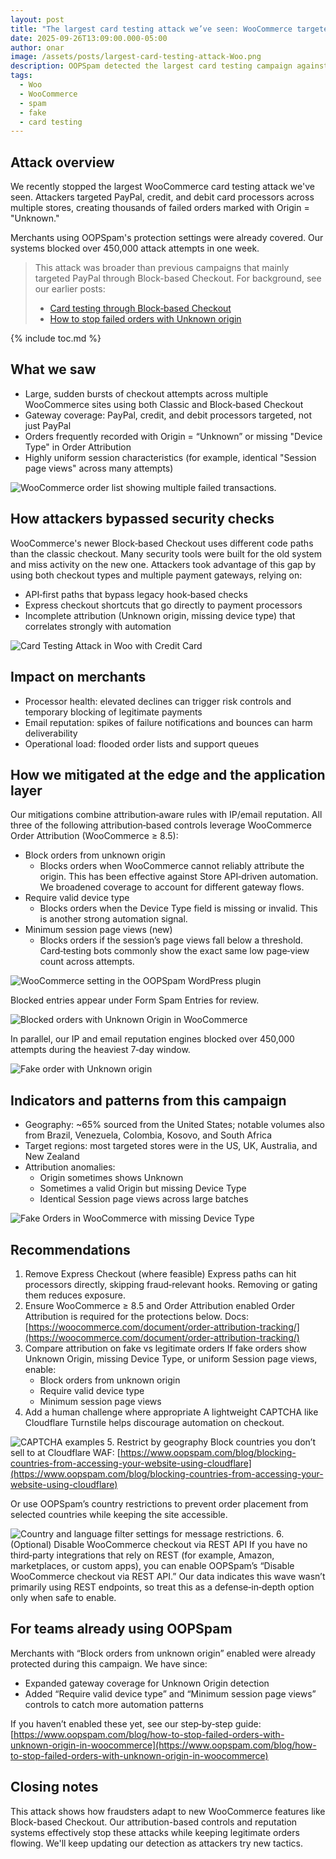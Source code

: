 ```yaml
---
layout: post
title: "The largest card testing attack we’ve seen: WooCommerce targeted across all payment gateways"
date: 2025-09-26T13:09:00.000-05:00
author: onar
image: /assets/posts/largest-card-testing-attack-Woo.png
description: OOPSpam detected the largest card testing campaign against WooCommerce, targeting PayPal plus credit and debit gateways. Here’s what happened and how we mitigated it.
tags:
  - Woo
  - WooCommerce
  - spam
  - fake
  - card testing
---
```



## Attack overview

We recently stopped the largest WooCommerce card testing attack we've seen. Attackers targeted PayPal, credit, and debit card processors across multiple stores, creating thousands of failed orders marked with Origin = "Unknown."

Merchants using OOPSpam's protection settings were already covered. Our systems blocked over 450,000 attack attempts in one week.

> This attack was broader than previous campaigns that mainly targeted PayPal through Block-based Checkout. For background, see our earlier posts:
> - [Card testing through Block‑based Checkout](https://www.oopspam.com/blog/card-testing-attacks-a-new-threat-vector-through-woocommerce-block-based-checkout)
> - [How to stop failed orders with Unknown origin](https://www.oopspam.com/blog/how-to-stop-failed-orders-with-unknown-origin-in-woocommerce)

{% include toc.md %}

## What we saw

- Large, sudden bursts of checkout attempts across multiple WooCommerce sites using both Classic and Block‑based Checkout
- Gateway coverage: PayPal, credit, and debit processors targeted, not just PayPal
- Orders frequently recorded with Origin = “Unknown” or missing "Device Type" in Order Attribution
- Highly uniform session characteristics (for example, identical "Session page views" across many attempts)

![WooCommerce order list showing multiple failed transactions.](/blog/assets/posts/multiple-failed-orders.png "WooCommerce Failed Orders List")


## How attackers bypassed security checks

WooCommerce's newer Block‑based Checkout uses different code paths than the classic checkout. Many security tools were built for the old system and miss activity on the new one. Attackers took advantage of this gap by using both checkout types and multiple payment gateways, relying on:

- API‑first paths that bypass legacy hook‑based checks
- Express checkout shortcuts that go directly to payment processors
- Incomplete attribution (Unknown origin, missing device type) that correlates strongly with automation

![Card Testing Attack in Woo with Credit Card](/blog/assets/posts/card-testing-with-credit-card.png "Card Testing Attack in Woo with Credit Card")


## Impact on merchants

- Processor health: elevated declines can trigger risk controls and temporary blocking of legitimate payments
- Email reputation: spikes of failure notifications and bounces can harm deliverability
- Operational load: flooded order lists and support queues


## How we mitigated at the edge and the application layer

Our mitigations combine attribution‑aware rules with IP/email reputation. All three of the following attribution‑based controls leverage WooCommerce Order Attribution (WooCommerce ≥ 8.5):

- Block orders from unknown origin
  - Blocks orders when WooCommerce cannot reliably attribute the origin. This has been effective against Store API‑driven automation. We broadened coverage to account for different gateway flows.
- Require valid device type
  - Blocks orders when the Device Type field is missing or invalid. This is another strong automation signal.
- Minimum session page views (new)
  - Blocks orders if the session’s page views fall below a threshold. Card‑testing bots commonly show the exact same low page‑view count across attempts.

![WooCommerce setting in the OOPSpam WordPress plugin](/blog/assets/posts/oopspam-woo.png "WooCommerce setting in the OOPSpam WordPress plugin")

Blocked entries appear under Form Spam Entries for review.

![Blocked orders with Unknown Origin in WooCommerce](/blog/assets/posts/screenshot-2025-01-10-at-11.40.04 am.png "Blocked orders with Unknown Origin in WooCommerce")

In parallel, our IP and email reputation engines blocked over 450,000 attempts during the heaviest 7‑day window.

![Fake order with Unknown origin](/blog/assets/posts/fakeorder_woo.png "Fake order with Unknown origin")


## Indicators and patterns from this campaign

- Geography: ~65% sourced from the United States; notable volumes also from Brazil, Venezuela, Colombia, Kosovo, and South Africa
- Target regions: most targeted stores were in the US, UK, Australia, and New Zealand
- Attribution anomalies:
  - Origin sometimes shows Unknown
  - Sometimes a valid Origin but missing Device Type
  - Identical Session page views across large batches

![Fake Orders in WooCommerce with missing Device Type](/blog/assets/posts/fake_order_woo_without_devicetype.png "Failed Orders in WooCommerce with missing Device Type")

## Recommendations

1. Remove Express Checkout (where feasible) 
  Express paths can hit processors directly, skipping fraud‑relevant hooks. Removing or gating them reduces exposure.
2. Ensure WooCommerce ≥ 8.5 and Order Attribution enabled 
  Order Attribution is required for the protections below. Docs: [https://woocommerce.com/document/order-attribution-tracking/](https://woocommerce.com/document/order-attribution-tracking/)
3. Compare attribution on fake vs legitimate orders
    If fake orders show Unknown Origin, missing Device Type, or uniform Session page views, enable:
    - Block orders from unknown origin
    - Require valid device type
    - Minimum session page views
4. Add a human challenge where appropriate
  A lightweight CAPTCHA like Cloudflare Turnstile helps discourage automation on checkout.

  ![CAPTCHA examples](/blog/assets/posts/captcha.webp "CAPTCHA examples")
5. Restrict by geography
  Block countries you don’t sell to at Cloudflare WAF: [https://www.oopspam.com/blog/blocking-countries-from-accessing-your-website-using-cloudflare](https://www.oopspam.com/blog/blocking-countries-from-accessing-your-website-using-cloudflare)

  Or use OOPSpam’s country restrictions to prevent order placement from selected countries while keeping the site accessible.

  ![Country and language filter settings for message restrictions.](/blog/assets/posts/country-language-filter.png "Country and Language Filtering Settings")
6. (Optional) Disable WooCommerce checkout via REST API
  If you have no third‑party integrations that rely on REST (for example, Amazon, marketplaces, or custom apps), you can enable OOPSpam’s “Disable WooCommerce checkout via REST API.” Our data indicates this wave wasn’t primarily using REST endpoints, so treat this as a defense‑in‑depth option only when safe to enable.

## For teams already using OOPSpam

Merchants with “Block orders from unknown origin” enabled were already protected during this campaign. We have since:

- Expanded gateway coverage for Unknown Origin detection
- Added “Require valid device type” and “Minimum session page views” controls to catch more automation patterns

If you haven’t enabled these yet, see our step‑by‑step guide: [https://www.oopspam.com/blog/how-to-stop-failed-orders-with-unknown-origin-in-woocommerce](https://www.oopspam.com/blog/how-to-stop-failed-orders-with-unknown-origin-in-woocommerce)

## Closing notes

This attack shows how fraudsters adapt to new WooCommerce features like Block-based Checkout. Our attribution-based controls and reputation systems effectively stop these attacks while keeping legitimate orders flowing. We'll keep updating our detection as attackers try new tactics.